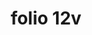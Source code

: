 ---
layout: edition
title: folio 12v
manuscript: Florence, Biblioteca Marucelliana, Carte Rajna XIX.15
sigla: R
iip: r0012v.tif
milestone: 24
---